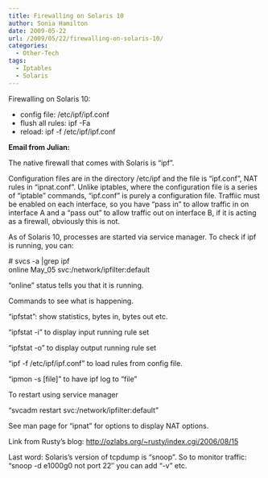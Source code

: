 ```yaml
---
title: Firewalling on Solaris 10
author: Sonia Hamilton
date: 2009-05-22
url: /2009/05/22/firewalling-on-solaris-10/
categories:
  - Other-Tech
tags:
  - Iptables
  - Solaris
---
```

Firewalling on Solaris 10:

  * config file: /etc/ipf/ipf.conf
  * flush all rules: ipf -Fa
  * reload: ipf -f /etc/ipf/ipf.conf

**Email from Julian:**

The native firewall that comes with Solaris is &#8220;ipf&#8221;.

Configuration files are in the directory /etc/ipf and the file is &#8220;ipf.conf&#8221;, NAT rules in &#8220;ipnat.conf&#8221;. Unlike iptables, where the configuration file is a series of &#8220;iptable&#8221; commands, &#8220;ipf.conf&#8221; is purely a configuration file. Traffiic must be enabled on each interface, so you have &#8220;pass in&#8221; to allow traffic in on interface A and a &#8220;pass out&#8221; to allow traffic out on interface B, if it is acting as a firewall, obviously this is not.

As of Solaris 10, processes are started via service manager. To check if ipf is running, you can:

\# svcs -a |grep ipf  
online May_05 svc:/network/ipfilter:default

&#8220;online&#8221; status tells you that it is running.

Commands to see what is happening.

&#8220;ipfstat&#8221;: show statistics, bytes in, bytes out etc.

&#8220;ipfstat -i&#8221; to display input running rule set

&#8220;ipfstat -o&#8221; to display output running rule set

&#8220;ipf -f /etc/ipf/ipf.conf&#8221; to load rules from config file.

&#8220;ipmon -s [file]&#8221; to have ipf log to &#8220;file&#8221;

To restart using service manager

&#8220;svcadm restart svc:/network/ipfilter:default&#8221;

See man page for &#8220;ipnat&#8221; for options to display NAT options.

Link from Rusty&#8217;s blog: http://ozlabs.org/~rusty/index.cgi/2006/08/15

Last word: Solaris&#8217;s version of tcpdump is &#8220;snoop&#8221;. So to monitor traffic: &#8220;snoop -d e1000g0 not port 22&#8243; you can add &#8220;-v&#8221; etc.

